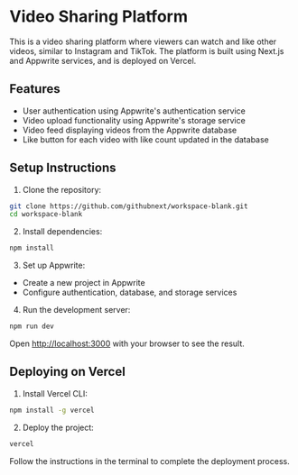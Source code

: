 # Video Sharing Platform

This is a video sharing platform where viewers can watch and like other videos, similar to Instagram and TikTok. The platform is built using Next.js and Appwrite services, and is deployed on Vercel.

## Features

- User authentication using Appwrite's authentication service
- Video upload functionality using Appwrite's storage service
- Video feed displaying videos from the Appwrite database
- Like button for each video with like count updated in the database

## Setup Instructions

1. Clone the repository:

```bash
git clone https://github.com/githubnext/workspace-blank.git
cd workspace-blank
```

2. Install dependencies:

```bash
npm install
```

3. Set up Appwrite:

- Create a new project in Appwrite
- Configure authentication, database, and storage services

4. Run the development server:

```bash
npm run dev
```

Open [http://localhost:3000](http://localhost:3000) with your browser to see the result.

## Deploying on Vercel

1. Install Vercel CLI:

```bash
npm install -g vercel
```

2. Deploy the project:

```bash
vercel
```

Follow the instructions in the terminal to complete the deployment process.
